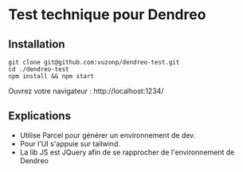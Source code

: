 # Test technique pour Dendreo

## Installation

```
git clone git@github.com:vuzonp/dendreo-test.git
cd ./dendreo-test
npm install && npm start
```
Ouvrez votre navigateur : http://localhost:1234/

## Explications
- Utilise Parcel pour générer un environnement de dev. 
- Pour l'UI s'appuie sur tailwind.
- La lib JS est JQuery afin de se rapprocher de l'environnement de Dendreo 
